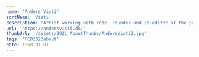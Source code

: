 ```yaml
---
name: 'Anders Visti'
sortName: 'Visti'
description: 'Artist working with code. Founder and co-editor of the publishing house * [asterisk] from 2002-12. Founder and editor of the printed web publication ‡ DobbeltDagger and initiator of Code&Share[ ] and !=null, two public forums for artists, researchers, developers and hackers using contemporary technology for creative expression and aesthetic inquiry'
url: 'https://andersvisti.dk/'
thumbUrl: '/assets/2021_AboutThumbs/AndersVisti2.jpg'
tags: 'PCD2023about'
date: 1958-01-01
---
```

